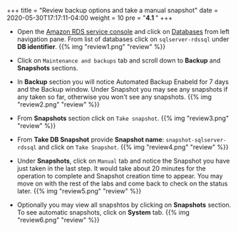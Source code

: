 +++
title = "Review backup options and take a manual snapshot"
date = 2020-05-30T17:17:11-04:00
weight = 10
pre = "<b>4.1 </b>"
+++

* Open the [Amazon RDS  service console](https://console.aws.amazon.com/rds/home) and click on [Databases](https://console.aws.amazon.com/rds/home#databases:) from left navigation pane. From list of databases click on `sqlserver-rdssql` under **DB identifier**.
{{% img "review1.png" "review" %}}

* Click on `Maintenance and backups` tab and scroll down to **Backup** and **Snapshots** sections. 

* In **Backup** section you will notice Automated Backup Enabeld for 7 days and the Backup window. Under Snapshot you may see any snapshots if any taken so far, otherwise you won't see any snapshots.
{{% img "review2.png" "review" %}}

* From **Snapshots** section click on `Take snapshot`.
{{% img "review3.png" "review" %}}

* From **Take DB Snapshot** provide **Snapshot name**: `snapshot-sqlserver-rdssql` and click on `Take Snapshot`.
{{% img "review4.png" "review" %}}

* Under **Snapshots**, click on `Manual` tab and notice the Snapshot you have just taken in the last step. It would take about 20 minutes for the operation to complete and Snapshot creation time to appear. You may move on with the rest of the labs and come back to check on the status later.
{{% img "review5.png" "review" %}}

* Optionally you may view all snapshtos by clicking on **Snapshots** section. To see automatic snapshots, click on **System** tab.
{{% img "review6.png" "review" %}}